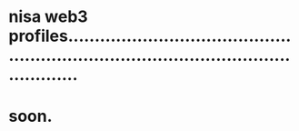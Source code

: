 # nisa web3 profiles............................................................................................................
# soon.
